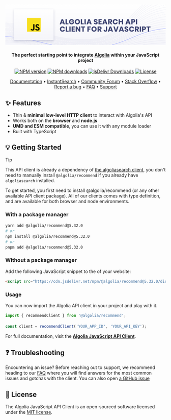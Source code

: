 <p align="center">
  <a href="https://www.algolia.com">
    <img alt="Algolia for JavaScript" src="https://raw.githubusercontent.com/algolia/algoliasearch-client-common/master/banners/javascript.png" >
  </a>

  <h4 align="center">The perfect starting point to integrate <a href="https://algolia.com" target="_blank">Algolia</a> within your JavaScript project</h4>

  <p align="center">
    <a href="https://npmjs.org/package/@algolia/recommend"><img src="https://img.shields.io/npm/v/@algolia/recommend.svg?style=flat-square" alt="NPM version"></img></a>
    <a href="http://npm-stat.com/charts.html?package=@algolia/recommend"><img src="https://img.shields.io/npm/dm/@algolia/recommend.svg?style=flat-square" alt="NPM downloads"></a>
    <a href="https://www.jsdelivr.com/package/npm/@algolia/recommend"><img src="https://data.jsdelivr.com/v1/package/npm/@algolia/recommend/badge" alt="jsDelivr Downloads"></img></a>
    <a href="LICENSE"><img src="https://img.shields.io/badge/license-MIT-green.svg?style=flat-square" alt="License"></a>
  </p>
</p>

<p align="center">
  <a href="https://www.algolia.com/doc/libraries/javascript/" target="_blank">Documentation</a>  •
  <a href="https://www.algolia.com/doc/guides/building-search-ui/what-is-instantsearch/js/" target="_blank">InstantSearch</a>  •
  <a href="https://discourse.algolia.com" target="_blank">Community Forum</a>  •
  <a href="http://stackoverflow.com/questions/tagged/algolia" target="_blank">Stack Overflow</a>  •
  <a href="https://github.com/algolia/algoliasearch-client-javascript/issues" target="_blank">Report a bug</a>  •
  <a href="https://www.algolia.com/doc/libraries/javascript/v5/" target="_blank">FAQ</a>  •
  <a href="https://alg.li/support" target="_blank">Support</a>
</p>

## ✨ Features

- Thin & **minimal low-level HTTP client** to interact with Algolia's API
- Works both on the **browser** and **node.js**
- **UMD and ESM compatible**, you can use it with any module loader
- Built with TypeScript

## 💡 Getting Started

> [!TIP]
> This API client is already a dependency of [the algoliasearch client](https://www.npmjs.com/package/algoliasearch), you don't need to manually install `@algolia/recommend` if you already have `algoliasearch` installed.

To get started, you first need to install @algolia/recommend (or any other available API client package).
All of our clients comes with type definition, and are available for both browser and node environments.

### With a package manager

```bash
yarn add @algolia/recommend@5.32.0
# or
npm install @algolia/recommend@5.32.0
# or
pnpm add @algolia/recommend@5.32.0
```

### Without a package manager

Add the following JavaScript snippet to the <head> of your website:

```html
<script src="https://cdn.jsdelivr.net/npm/@algolia/recommend@5.32.0/dist/builds/browser.umd.js"></script>
```

### Usage

You can now import the Algolia API client in your project and play with it.

```js
import { recommendClient } from '@algolia/recommend';

const client = recommendClient('YOUR_APP_ID', 'YOUR_API_KEY');
```

For full documentation, visit the **[Algolia JavaScript API Client](https://www.algolia.com/doc/libraries/javascript/v5/methods/recommend/)**.

## ❓ Troubleshooting

Encountering an issue? Before reaching out to support, we recommend heading to our [FAQ](https://www.algolia.com/doc/libraries/javascript/v5/) where you will find answers for the most common issues and gotchas with the client. You can also open [a GitHub issue](https://github.com/algolia/api-clients-automation/issues/new?assignees=&labels=&projects=&template=Bug_report.md)

## 📄 License

The Algolia JavaScript API Client is an open-sourced software licensed under the [MIT license](LICENSE).
